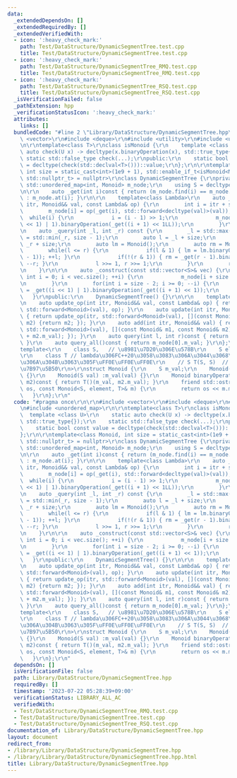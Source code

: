 ```yaml
---
data:
  _extendedDependsOn: []
  _extendedRequiredBy: []
  _extendedVerifiedWith:
  - icon: ':heavy_check_mark:'
    path: Test/DataStructure/DynamicSegmentTree.test.cpp
    title: Test/DataStructure/DynamicSegmentTree.test.cpp
  - icon: ':heavy_check_mark:'
    path: Test/DataStructure/DynamicSegmentTree_RMQ.test.cpp
    title: Test/DataStructure/DynamicSegmentTree_RMQ.test.cpp
  - icon: ':heavy_check_mark:'
    path: Test/DataStructure/DynamicSegmentTree_RSQ.test.cpp
    title: Test/DataStructure/DynamicSegmentTree_RSQ.test.cpp
  _isVerificationFailed: false
  _pathExtension: hpp
  _verificationStatusIcon: ':heavy_check_mark:'
  attributes:
    links: []
  bundledCode: "#line 2 \"Library/DataStructure/DynamicSegmentTree.hpp\"\n\r\n#include\
    \ <vector>\r\n#include <deque>\r\n#include <utility>\r\n#include <unordered_map>\r\
    \n\r\ntemplate<class T>\r\nclass isMonoid {\r\n    template <class U>\r\n    static\
    \ auto check(U x) -> decltype(x.binaryOperation(x), std::true_type{});\r\n   \
    \ static std::false_type check(...);\r\npublic:\r\n    static bool const value\
    \ = decltype(check(std::declval<T>()))::value;\r\n};\r\n\r\ntemplate<class Monoid,\
    \ int size = static_cast<int>(1e9 + 1), std::enable_if_t<isMonoid<Monoid>::value,\
    \ std::nullptr_t> = nullptr>\r\nclass DynamicSegmentTree {\r\nprivate:\r\n   \
    \ std::unordered_map<int, Monoid> m_node;\r\n    using S = decltype(Monoid().m_val);\r\
    \n\r\n    auto _get(int i)const { return (m_node.find(i) == m_node.end()) ? Monoid()\
    \ : m_node.at(i); }\r\n\r\n    template<class Lambda>\r\n    auto _update_op(int\
    \ itr, Monoid&& val, const Lambda& op) {\r\n        int i = itr + size - 1;\r\n\
    \        m_node[i] = op(_get(i), std::forward<decltype(val)>(val));\r\n      \
    \  while(i) {\r\n            i = (i - 1) >> 1;\r\n            m_node[i] = _get((i\
    \ << 1) | 1).binaryOperation(_get((i + 1) << 1LL));\r\n        }\r\n    }\r\n\r\
    \n    auto _query(int _l, int _r) const {\r\n        _l = std::max(_l, 0); _r\
    \ = std::min(_r, size - 1);\r\n        auto l = _l + size;\r\n        int r =\
    \ _r + size;\r\n        auto lm = Monoid();\r\n        auto rm = Monoid();\r\n\
    \        while(l <= r) {\r\n            if(l & 1) { lm = lm.binaryOperation(_get(l\
    \ - 1)); ++l; }\r\n            if(!(r & 1)) { rm = _get(r - 1).binaryOperation(rm);\
    \ --r; }\r\n            l >>= 1, r >>= 1;\r\n        }\r\n        return lm.binaryOperation(rm);\r\
    \n    }\r\n\r\n    auto _construct(const std::vector<S>& vec) {\r\n        for(unsigned\
    \ int i = 0; i < vec.size(); ++i) {\r\n            m_node[i + size - 1] = Monoid(vec[i]);\r\
    \n        }\r\n        for(int i = size - 2; i >= 0; --i) {\r\n            m_node[i]\
    \ = _get((i << 1) | 1).binaryOperation(_get((i + 1) << 1));\r\n        }\r\n \
    \   }\r\npublic:\r\n    DynamicSegmentTree() {}\r\n\r\n    template<class Lambda>\r\
    \n    auto update_op(int itr, Monoid&& val, const Lambda& op) { return _update_op(itr,\
    \ std::forward<Monoid>(val), op); }\r\n    auto update(int itr, Monoid&& val)\
    \ { return update_op(itr, std::forward<Monoid>(val), [](const Monoid&, const Monoid&\
    \ m2) {return m2; }); }\r\n    auto add(int itr, Monoid&& val) { return update_op(itr,\
    \ std::forward<Monoid>(val), [](const Monoid& m1, const Monoid& m2) {return Monoid(m1.m_val\
    \ + m2.m_val); }); }\r\n    auto query(int l, int r)const { return _query(l, r).m_val;\
    \ }\r\n    auto query_all()const { return m_node[0].m_val; }\r\n};\r\n\r\n\r\n\
    template<\r\n    class S,   // \u8981\u7D20\u306E\u578B\r\n    S element, // \u5143\
    \r\n    class T // lambda\u306FC++20\u3058\u3083\u306A\u3044\u3068\u6E21\u305B\
    \u306A\u304B\u3063\u305F\uFF0E\uFF0E\uFF0E\r\n    // S T(S, S)  // 2\u9805\u6F14\
    \u7B97\u5B50\r\n>\r\nstruct Monoid {\r\n    S m_val;\r\n    Monoid() :m_val(element)\
    \ {}\r\n    Monoid(S val) :m_val(val) {}\r\n    Monoid binaryOperation(const Monoid&\
    \ m2)const { return T()(m_val, m2.m_val); }\r\n    friend std::ostream& operator<<(std::ostream&\
    \ os, const Monoid<S, element, T>& m) {\r\n        return os << m.m_val;\r\n \
    \   }\r\n};\r\n"
  code: "#pragma once\r\n\r\n#include <vector>\r\n#include <deque>\r\n#include <utility>\r\
    \n#include <unordered_map>\r\n\r\ntemplate<class T>\r\nclass isMonoid {\r\n  \
    \  template <class U>\r\n    static auto check(U x) -> decltype(x.binaryOperation(x),\
    \ std::true_type{});\r\n    static std::false_type check(...);\r\npublic:\r\n\
    \    static bool const value = decltype(check(std::declval<T>()))::value;\r\n\
    };\r\n\r\ntemplate<class Monoid, int size = static_cast<int>(1e9 + 1), std::enable_if_t<isMonoid<Monoid>::value,\
    \ std::nullptr_t> = nullptr>\r\nclass DynamicSegmentTree {\r\nprivate:\r\n   \
    \ std::unordered_map<int, Monoid> m_node;\r\n    using S = decltype(Monoid().m_val);\r\
    \n\r\n    auto _get(int i)const { return (m_node.find(i) == m_node.end()) ? Monoid()\
    \ : m_node.at(i); }\r\n\r\n    template<class Lambda>\r\n    auto _update_op(int\
    \ itr, Monoid&& val, const Lambda& op) {\r\n        int i = itr + size - 1;\r\n\
    \        m_node[i] = op(_get(i), std::forward<decltype(val)>(val));\r\n      \
    \  while(i) {\r\n            i = (i - 1) >> 1;\r\n            m_node[i] = _get((i\
    \ << 1) | 1).binaryOperation(_get((i + 1) << 1LL));\r\n        }\r\n    }\r\n\r\
    \n    auto _query(int _l, int _r) const {\r\n        _l = std::max(_l, 0); _r\
    \ = std::min(_r, size - 1);\r\n        auto l = _l + size;\r\n        int r =\
    \ _r + size;\r\n        auto lm = Monoid();\r\n        auto rm = Monoid();\r\n\
    \        while(l <= r) {\r\n            if(l & 1) { lm = lm.binaryOperation(_get(l\
    \ - 1)); ++l; }\r\n            if(!(r & 1)) { rm = _get(r - 1).binaryOperation(rm);\
    \ --r; }\r\n            l >>= 1, r >>= 1;\r\n        }\r\n        return lm.binaryOperation(rm);\r\
    \n    }\r\n\r\n    auto _construct(const std::vector<S>& vec) {\r\n        for(unsigned\
    \ int i = 0; i < vec.size(); ++i) {\r\n            m_node[i + size - 1] = Monoid(vec[i]);\r\
    \n        }\r\n        for(int i = size - 2; i >= 0; --i) {\r\n            m_node[i]\
    \ = _get((i << 1) | 1).binaryOperation(_get((i + 1) << 1));\r\n        }\r\n \
    \   }\r\npublic:\r\n    DynamicSegmentTree() {}\r\n\r\n    template<class Lambda>\r\
    \n    auto update_op(int itr, Monoid&& val, const Lambda& op) { return _update_op(itr,\
    \ std::forward<Monoid>(val), op); }\r\n    auto update(int itr, Monoid&& val)\
    \ { return update_op(itr, std::forward<Monoid>(val), [](const Monoid&, const Monoid&\
    \ m2) {return m2; }); }\r\n    auto add(int itr, Monoid&& val) { return update_op(itr,\
    \ std::forward<Monoid>(val), [](const Monoid& m1, const Monoid& m2) {return Monoid(m1.m_val\
    \ + m2.m_val); }); }\r\n    auto query(int l, int r)const { return _query(l, r).m_val;\
    \ }\r\n    auto query_all()const { return m_node[0].m_val; }\r\n};\r\n\r\n\r\n\
    template<\r\n    class S,   // \u8981\u7D20\u306E\u578B\r\n    S element, // \u5143\
    \r\n    class T // lambda\u306FC++20\u3058\u3083\u306A\u3044\u3068\u6E21\u305B\
    \u306A\u304B\u3063\u305F\uFF0E\uFF0E\uFF0E\r\n    // S T(S, S)  // 2\u9805\u6F14\
    \u7B97\u5B50\r\n>\r\nstruct Monoid {\r\n    S m_val;\r\n    Monoid() :m_val(element)\
    \ {}\r\n    Monoid(S val) :m_val(val) {}\r\n    Monoid binaryOperation(const Monoid&\
    \ m2)const { return T()(m_val, m2.m_val); }\r\n    friend std::ostream& operator<<(std::ostream&\
    \ os, const Monoid<S, element, T>& m) {\r\n        return os << m.m_val;\r\n \
    \   }\r\n};\r\n"
  dependsOn: []
  isVerificationFile: false
  path: Library/DataStructure/DynamicSegmentTree.hpp
  requiredBy: []
  timestamp: '2023-07-22 05:28:39+09:00'
  verificationStatus: LIBRARY_ALL_AC
  verifiedWith:
  - Test/DataStructure/DynamicSegmentTree_RMQ.test.cpp
  - Test/DataStructure/DynamicSegmentTree.test.cpp
  - Test/DataStructure/DynamicSegmentTree_RSQ.test.cpp
documentation_of: Library/DataStructure/DynamicSegmentTree.hpp
layout: document
redirect_from:
- /library/Library/DataStructure/DynamicSegmentTree.hpp
- /library/Library/DataStructure/DynamicSegmentTree.hpp.html
title: Library/DataStructure/DynamicSegmentTree.hpp
---
```

